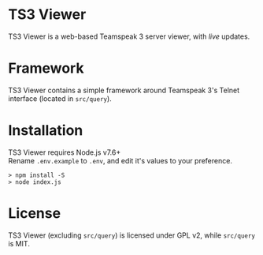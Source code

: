 # TS3 Viewer

TS3 Viewer is a web-based Teamspeak 3 server viewer, with _live_ updates.

# Framework

TS3 Viewer contains a simple framework around Teamspeak 3's Telnet interface (located in `src/query`).

# Installation

TS3 Viewer requires Node.js v7.6+  
Rename `.env.example` to `.env`, and edit it's values to your preference.

```
> npm install -S
> node index.js
```

# License

TS3 Viewer (excluding `src/query`) is licensed under GPL v2, while `src/query` is MIT.
